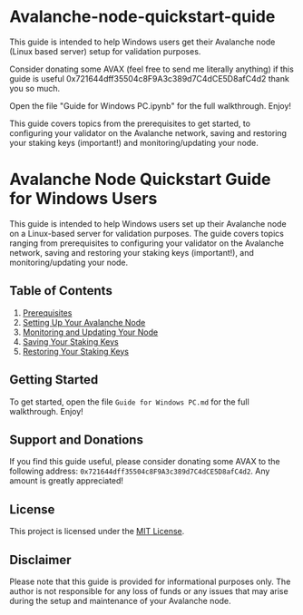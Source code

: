 # Avalanche-node-quickstart-quide
This guide is intended to help Windows users get their Avalanche node (Linux based server) setup for validation purposes.

Consider donating some AVAX (feel free to send me literally anything) if this guide is useful 0x721644dff35504c8F9A3c389d7C4dCE5D8afC4d2 thank you so much. 

Open the file "Guide for Windows PC.ipynb" for the full walkthrough. Enjoy!

This guide covers topics from the prerequisites to get started, to configuring your validator on the Avalanche network, saving and restoring your staking keys (important!) and monitoring/updating your node. 



# Avalanche Node Quickstart Guide for Windows Users

This guide is intended to help Windows users set up their Avalanche node on a Linux-based server for validation purposes. The guide covers topics ranging from prerequisites to configuring your validator on the Avalanche network, saving and restoring your staking keys (important!), and monitoring/updating your node.

## Table of Contents

1. [Prerequisites](https://github.com/MoonBoi9001/Avalanche-node-quickstart-quide/blob/main/Guide%20for%20Windows%20PC.md#prerequisites)
2. [Setting Up Your Avalanche Node](https://github.com/MoonBoi9001/Avalanche-node-quickstart-quide/blob/main/Guide%20for%20Windows%20PC.md#guide-starts-here-if-you-have-completed-the-prerequsites)
3. [Monitoring and Updating Your Node](https://github.com/MoonBoi9001/Avalanche-node-quickstart-quide/blob/main/Guide%20for%20Windows%20PC.md#how-to-update-and-monitor-your-node)
4. [Saving Your Staking Keys](https://github.com/MoonBoi9001/Avalanche-node-quickstart-quide/blob/main/Guide%20for%20Windows%20PC.md#next-you-will-need-to-backup-your-staking-keys-very-important)
5. [Restoring Your Staking Keys](https://github.com/MoonBoi9001/Avalanche-node-quickstart-quide/blob/main/Guide%20for%20Windows%20PC.md#how-to-restore-your-node-id-from-backed-up-staking-keys)

## Getting Started

To get started, open the file `Guide for Windows PC.md` for the full walkthrough. Enjoy!

## Support and Donations

If you find this guide useful, please consider donating some AVAX to the following address: `0x721644dff35504c8F9A3c389d7C4dCE5D8afC4d2`. Any amount is greatly appreciated!

## License

This project is licensed under the [MIT License](LICENSE).

## Disclaimer

Please note that this guide is provided for informational purposes only. The author is not responsible for any loss of funds or any issues that may arise during the setup and maintenance of your Avalanche node.
